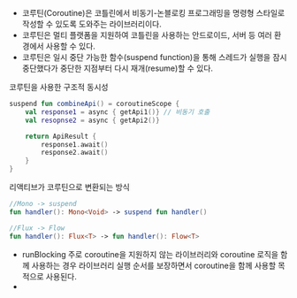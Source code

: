 - 코루틴(Coroutine)은 코틀린에서 비동기-논블로킹 프로그래밍을 명령형 스타일로 작성할 수 있도록 도와주는 라이브러리이다.
- 코루틴은 멀티 플랫폼을 지원하여 코틀린을 사용하는 안드로이드, 서버 등 여러 환경에서 사용할 수 있다.
- 코루틴은 일시 중단 가능한 함수(suspend function)을 통해 스레드가 실행을 잠시 중단했다가 중단한 지점부터 다시 재개(resume)할 수 있다.


코루틴을 사용한 구조적 동시성
``` kotlin
suspend fun combineApi() = coroutineScope {
	val response1 = async { getApi1()} // 비동기 호출
	val resopnse2 = async { getApi2()}

	return ApiResult {
		response1.await()
		response2.await()
	}
}
```


리액티브가 코루틴으로 변환되는 방식
``` kotlin
//Mono -> suspend
fun handler(): Mono<Void> -> suspend fun handler()

//Flux -> Flow
fun handler(): Flux<T> -> fun handler(): Flow<T>
```


- runBlocking
  주로 coroutine을 지원하지 않는 라이브러리와 coroutine 로직을 함께 사용하는 경우 라이브러리 실행 순서를 보장하면서 coroutine을 함께 사용할 목적으로 사용된다.
- 